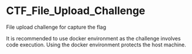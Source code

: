 # CTF_File_Upload_Challenge
File upload challenge for capture the flag

It is recommended to use docker environment as the challenge involves code execution. 
Using the docker environment protects the host machine.
